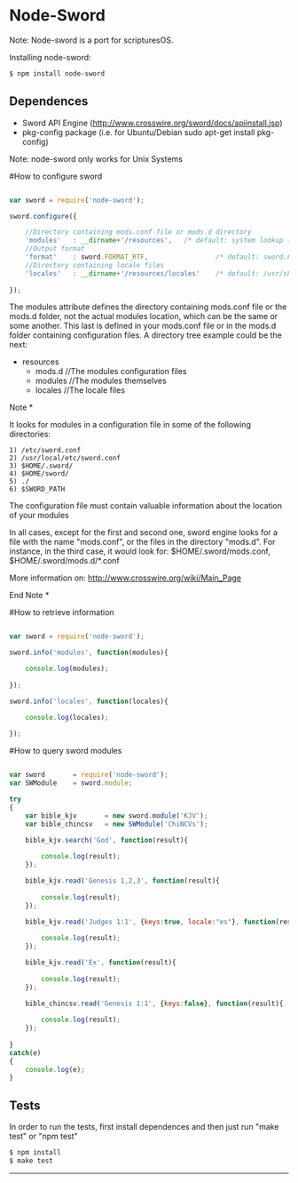 Node-Sword
======================

Note: Node-sword is a port for scripturesOS.

Installing node-sword:

```sh
$ npm install node-sword
```

## Dependences

- Sword API Engine (http://www.crosswire.org/sword/docs/apiinstall.jsp)
- pkg-config package (i.e. for Ubuntu/Debian sudo apt-get install pkg-config)

Note: node-sword only works for Unix Systems 

#How to configure sword

```js

var sword = require('node-sword');

sword.configure({

    //Directory containing mods.conf file or mods.d directory
    'modules'   : __dirname+'/resources',   /* default: system lookup (See note * below) */
    //Output format
    'format'    : sword.FORMAT_RTF,                 /* default: sword.FORMAT_PLAIN */
    //Directory containing locale files
    'locales'   : __dirname+'/resources/locales'    /* default: /usr/share/sword/locales.d */
    
});

```
The modules attribute defines the directory containing mods.conf file or the mods.d folder, not the actual modules location, which can be the same or some another. This last is defined in your mods.conf file or in the mods.d folder containing configuration files. A directory tree example could be the next:

- resources
    - mods.d  //The modules configuration files
    - modules //The modules themselves
    - locales //The locale files

Note *
 
It looks for modules in a configuration file in some of the following directories:

    1) /etc/sword.conf
    2) /usr/local/etc/sword.conf
    3) $HOME/.sword/
    4) $HOME/sword/
    5) ./
    6) $SWORD_PATH

The configuration file must contain valuable information about the location of your modules

In all cases, except for the first and second one, sword engine looks for a file with the name "mods.conf", or the files in the directory "mods.d". For instance, in the third case, it would look for: $HOME/.sword/mods.conf, $HOME/.sword/mods.d/*.conf

More information on: http://www.crosswire.org/wiki/Main_Page
    
End Note *

#How to retrieve information


```js

var sword = require('node-sword');

sword.info('modules', function(modules){

    console.log(modules);
    
});

sword.info('locales', function(locales){

    console.log(locales);
    
});

```

#How to query sword modules


```js

var sword       = require('node-sword');
var SWModule    = sword.module;

try
{
    var bible_kjv       = new sword.module('KJV');
    var bible_chincsv   = new SWModule('ChiNCVs');

    bible_kjv.search('God', function(result){
    
        console.log(result);
    });

    bible_kjv.read('Genesis 1,2,3', function(result){
    
        console.log(result);
    });

    bible_kjv.read('Judges 1:1', {keys:true, locale:"es"}, function(result){
    
        console.log(result);
    });

    bible_kjv.read('Ex', function(result){
    
        console.log(result);
    });

    bible_chincsv.read('Genesis 1:1', {keys:false}, function(result){
    
        console.log(result);
    });
    
}
catch(e)
{
    console.log(e);
}


```

## Tests

In order to run the tests, first install dependences and then just run "make test" or "npm test" 

```sh
$ npm install
$ make test
```

----------------------------------------------------
